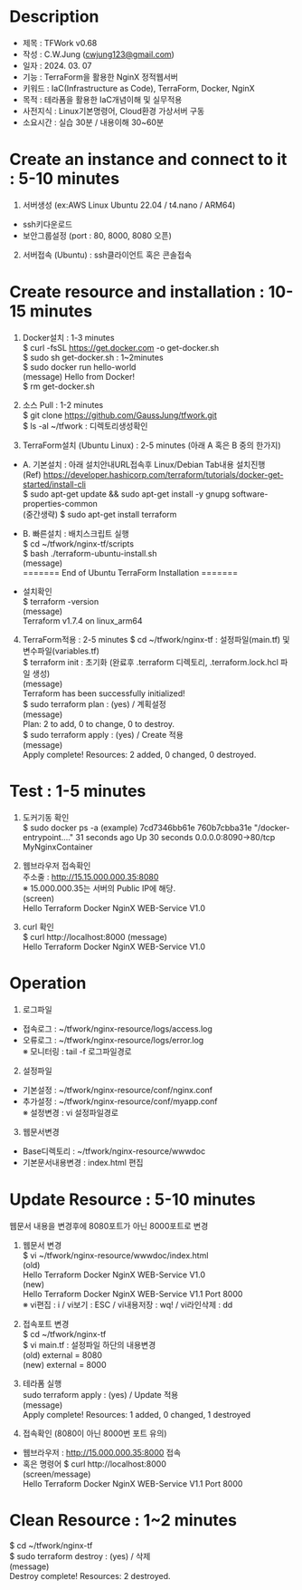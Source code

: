 # Description     
- 제목 : TFWork v0.68
- 작성 : C.W.Jung (cwjung123@gmail.com)
- 일자 : 2024. 03. 07 
- 기능 : TerraForm을 활용한 NginX 정적웹서버  
- 키워드 : IaC(Infrastructure as Code), TerraForm, Docker, NginX  
- 목적 : 테라폼을 활용한 IaC개념이해 및 실무적용  
- 사전지식 : Linux기본명령어, Cloud환경 가상서버 구동
- 소요시간 : 실습 30분 / 내용이해 30~60분  
  
# Create an instance and connect to it : 5-10 minutes     
1) 서버생성 (ex:AWS Linux Ubuntu 22.04 / t4.nano / ARM64)   
- ssh키다운로드
- 보안그룹설정 (port : 80, 8000, 8080 오픈)
  
2) 서버접속 (Ubuntu) : ssh클라이언트 혹은 콘솔접속

# Create resource and installation : 10-15 minutes    
1) Docker설치 : 1-3 minutes  
$ curl -fsSL https://get.docker.com -o get-docker.sh  
$ sudo sh get-docker.sh   : 1~2minutes   
$ sudo docker run hello-world  
(message) Hello from Docker!    
$ rm get-docker.sh     

2) 소스 Pull : 1-2 minutes   
$ git clone https://github.com/GaussJung/tfwork.git    
$ ls -al ~/tfwork  : 디렉토리생성확인   

3) TerraForm설치 (Ubuntu Linux) : 2-5 minutes  (아래 A 혹은 B 중의 한가지)   
- A. 기본설치 : 아래 설치안내URL접속후 Linux/Debian Tab내용 설치진행   
(Ref) https://developer.hashicorp.com/terraform/tutorials/docker-get-started/install-cli      
$ sudo apt-get update && sudo apt-get install -y gnupg software-properties-common  
(중간생략) 
$ sudo apt-get install terraform

- B. 빠른설치 : 배치스크립트 실행   
$ cd ~/tfwork/nginx-tf/scripts  
$ bash ./terraform-ubuntu-install.sh  
(message)  
======= End of Ubuntu TerraForm Installation =======

- 설치확인   
$ terraform -version  
(message)  
Terraform v1.7.4 on linux_arm64  

4) TerraForm적용 : 2-5 minutes 
$ cd ~/tfwork/nginx-tf : 설정파일(main.tf) 및 변수파일(variables.tf)  
$ terraform init  : 초기화 (완료후 .terraform 디렉토리, .terraform.lock.hcl 파일 생성)  
(message)  
Terraform has been successfully initialized!  
$ sudo terraform plan  : (yes) / 계획설정  
(message)  
Plan: 2 to add, 0 to change, 0 to destroy.    
$ sudo terraform apply : (yes) / Create 적용  
(message)       
Apply complete! Resources: 2 added, 0 changed, 0 destroyed.  

# Test : 1-5 minutes 
1) 도커기동 확인   
$ sudo docker ps -a
(example)
7cd7346bb61e   760b7cbba31e   "/docker-entrypoint.…"   31 seconds ago   Up 30 seconds       0.0.0.0:8090->80/tcp   MyNginxContainer   
 
2) 웹브라우저 접속확인  
주소줄 : http://15.15.000.000.35:8080   
※ 15.000.000.35는 서버의 Public IP에 해당.      
(screen)  
Hello Terraform Docker NginX WEB-Service V1.0  
  
3) curl 확인      
$ curl http://localhost:8000
(message)  
Hello Terraform Docker NginX WEB-Service V1.0   

# Operation   
1) 로그파일    
- 접속로그 : ~/tfwork/nginx-resource/logs/access.log  
- 오류로그 : ~/tfwork/nginx-resource/logs/error.log     
※ 모니터링 : tail -f 로그파일경로   
      
2) 설정파일   
- 기본설정 : ~/tfwork/nginx-resource/conf/nginx.conf    
- 추가설정 : ~/tfwork/nginx-resource/conf/myapp.conf       
※ 설정변경 : vi 설정파일경로   
 
3) 웹문서변경    
- Base디렉토리 :  ~/tfwork/nginx-resource/wwwdoc   
- 기본문서내용변경 : index.html 편집   

# Update Resource : 5-10 minutes
웹문서 내용을 변경후에 8080포트가 아닌 8000포트로 변경    
   
1) 웹문서 변경   
$ vi ~/tfwork/nginx-resource/wwwdoc/index.html   
(old)   
Hello Terraform Docker NginX WEB-Service V1.0   
(new)   
Hello Terraform Docker NginX WEB-Service V1.1 Port 8000   
※ vi편집 : i / vi보기 : ESC / vi내용저장 : wq! / vi라인삭제 : dd   

2) 접속포트 변경   
$ cd ~/tfwork/nginx-tf   
$ vi main.tf : 설정파일 하단의 내용변경   
(old) external = 8080   
(new) external = 8000   
    
3) 테라폼 실행   
sudo terraform apply : (yes) / Update 적용   
(message)   
Apply complete! Resources: 1 added, 0 changed, 1 destroyed   

4) 접속확인 (8080이 아닌 8000번 포트 유의)
- 웹브라우저 : http://15.000.000.35:8000 접속  
- 혹은 명령어 $ curl http://localhost:8000  
(screen/message)  
Hello Terraform Docker NginX WEB-Service V1.1 Port 8000   

# Clean Resource : 1~2 minutes    	
$ cd ~/tfwork/nginx-tf   
$ sudo terraform destroy : (yes) / 삭제     
(message)  
Destroy complete! Resources: 2 destroyed. 
 
